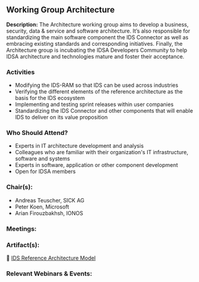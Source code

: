## Working Group Architecture
**Description:** 
The Architecture working group aims to develop a business, security, data & service and software architecture. It’s also responsible for standardizing the main software component the IDS Connector as well as embracing existing standards and corresponding initiatives. Finally, the Architecture group is incubating the IDSA Developers Community to help IDSA architecture and technologies mature and foster their acceptance.

### Activities
- Modifying the IDS-RAM so that IDS can be used across industries
- Verifying the different elements of the reference architecture as the basis for the IDS ecosystem
- Implementing and testing sprint releases within user companies
- Standardizing the IDS Connector and other components that will enable IDS to deliver on its value proposition

### Who Should Attend?
- Experts in IT architecture development and analysis
- Colleagues who are familiar with their organization's IT infrastructure, software and systems
- Experts in software, application or other component development
- Open for IDSA members

### Chair(s):
- Andreas Teuscher, SICK AG
- Peter Koen, Microsoft
- Arian Firouzbakhsh, IONOS

### Meetings:


### Artifact(s):
:blue_book: [IDS Reference Architecture Model](https://docs.internationaldataspaces.org/idsa-knowledge-base/v/ids-ram-4/)

### Relevant Webinars & Events:


